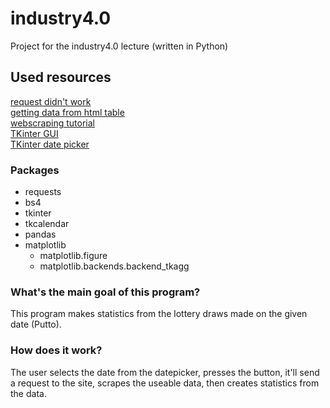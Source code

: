 # industry4.0
Project for the industry4.0 lecture
(written in Python)
## Used resources
[request didn't work](https://stackoverflow.com/questions/67660164/submitting-form-data-with-python-requests-post-not-working) \
[getting data from html table](https://stackoverflow.com/questions/11790535/extracting-data-from-html-table) \
[webscraping tutorial](https://www.geeksforgeeks.org/python-web-scraping-tutorial/) \
[TKinter GUI](https://www.geeksforgeeks.org/create-first-gui-application-using-python-tkinter/) \
[TKinter date picker](https://www.geeksforgeeks.org/create-a-date-picker-calendar-tkinter/)
### Packages
- requests
- bs4
- tkinter
- tkcalendar
- pandas 
- matplotlib
  - matplotlib.figure
  - matplotlib.backends.backend_tkagg
### What's the main goal of this program?
This program makes statistics from the lottery draws made on the given date (Putto).
### How does it work?
The user selects the date from the datepicker, presses the button, it'll send a request to the site, scrapes the useable data, then creates statistics from the data.
